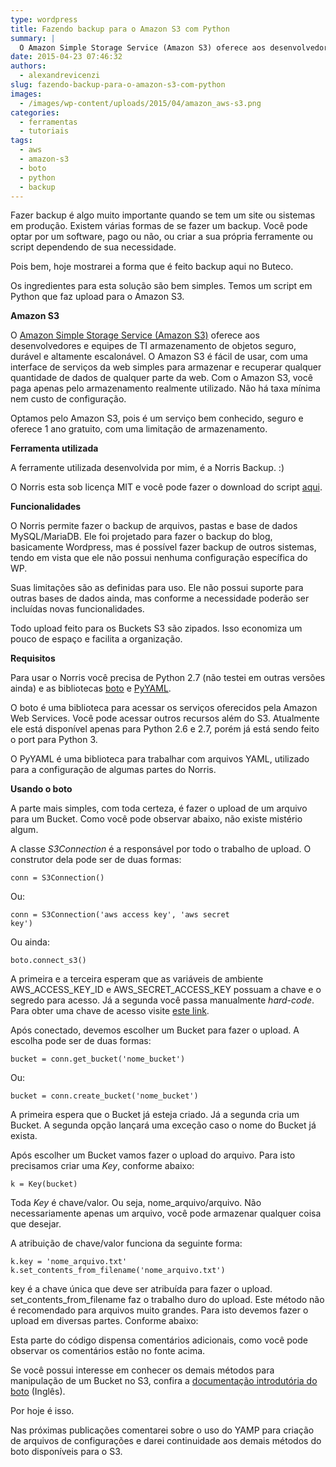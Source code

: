 ```yaml
---
type: wordpress
title: Fazendo backup para o Amazon S3 com Python
summary: |
  O Amazon Simple Storage Service (Amazon S3) oferece aos desenvolvedores e equipes de TI armazenamento de objetos seguro, durável e altamente escalonável. O Amazon S3 é fácil de usar, com uma interface de serviços da web simples para armazenar e recuperar qualquer quantidade de dados de qualquer parte da web. Com o Amazon S3, você paga apenas pelo armazenamento realmente utilizado. Não há taxa mínima nem custo de configuração.
date: 2015-04-23 07:46:32
authors:
  - alexandrevicenzi
slug: fazendo-backup-para-o-amazon-s3-com-python
images:
  - /images/wp-content/uploads/2015/04/amazon_aws-s3.png
categories:
  - ferramentas
  - tutoriais
tags:
  - aws
  - amazon-s3
  - boto
  - python
  - backup
---
```


Fazer backup é algo muito importante quando se tem um site ou sistemas em produção. Existem várias formas de se fazer um backup. Você pode optar por um software, pago ou não, ou criar a sua própria ferramente ou script dependendo de sua necessidade.

Pois bem, hoje mostrarei a forma que é feito backup aqui no Buteco.

Os ingredientes para esta solução são bem simples. Temos um script em Python que faz upload para o Amazon S3.

<strong>Amazon S3</strong>

O <a href="http://aws.amazon.com/pt/s3/" target="_blank">Amazon Simple Storage Service (Amazon S3)</a> oferece aos desenvolvedores e equipes de TI armazenamento de objetos seguro, durável e altamente escalonável. O Amazon S3 é fácil de usar, com uma interface de serviços da web simples para armazenar e recuperar qualquer quantidade de dados de qualquer parte da web. Com o Amazon S3, você paga apenas pelo armazenamento realmente utilizado. Não há taxa mínima nem custo de configuração.

Optamos pelo Amazon S3, pois é um serviço bem conhecido, seguro e oferece 1 ano gratuito, com uma limitação de armazenamento.

<strong>Ferramenta utilizada</strong>

A ferramente utilizada desenvolvida por mim, é a Norris Backup. :)

O Norris esta sob licença MIT e você pode fazer o download do script <a href="https://github.com/alexandrevicenzi/norris-backup" target="_blank">aqui</a>.

<strong>Funcionalidades</strong>

O Norris permite fazer o backup de arquivos, pastas e base de dados MySQL/MariaDB. Ele foi projetado para fazer o backup do blog, basicamente Wordpress, mas é possível fazer backup de outros sistemas, tendo em vista que ele não possui nenhuma configuração específica do WP.

Suas limitações são as definidas para uso. Ele não possui suporte para outras bases de dados ainda, mas conforme a necessidade poderão ser incluídas novas funcionalidades.

Todo upload feito para os Buckets S3 são zipados. Isso economiza um pouco de espaço e facilita a organização.

<strong>Requisitos</strong>

Para usar o Norris você precisa de Python 2.7 (não testei em outras versões ainda) e as bibliotecas <a href="http://boto.readthedocs.org/en/latest/index.html" target="_blank">boto</a> e <a href="http://pyyaml.org/" target="_blank">PyYAML</a>.

O boto é uma biblioteca para acessar os serviços oferecidos pela Amazon Web Services. Você pode acessar outros recursos além do S3. Atualmente ele está disponível apenas para Python 2.6 e 2.7, porém já está sendo feito o port para Python 3.

O PyYAML é uma biblioteca para trabalhar com arquivos YAML, utilizado para a configuração de algumas partes do Norris.

<strong>Usando o boto</strong>

A parte mais simples, com toda certeza, é fazer o upload de um arquivo para um Bucket. Como você pode observar abaixo, não existe mistério algum.

<script src="//gistfy-app.herokuapp.com/github/ButecoOpenSource/boto-s3/s3_upload.py" type="text/javascript"></script>

A classe <em>S3Connection</em> é a responsável por todo o trabalho de upload. O construtor dela pode ser de duas formas:

<code>conn = S3Connection()</code>

Ou:

<code>conn = S3Connection('aws access key', 'aws secret key')</code>

Ou ainda:

<code>boto.connect_s3()</code>

A primeira e a terceira esperam que as variáveis de ambiente AWS_ACCESS_KEY_ID e AWS_SECRET_ACCESS_KEY possuam a chave e o segredo para acesso. Já a segunda você passa manualmente <em>hard-code</em>. Para obter uma chave de acesso visite <a href="http://docs.aws.amazon.com/AWSSimpleQueueService/latest/SQSGettingStartedGuide/AWSCredentials.html" target="_blank">este link</a>.

Após conectado, devemos escolher um Bucket para fazer o upload. A escolha pode ser de duas formas:

<code>bucket = conn.get_bucket('nome_bucket')</code>

Ou:

<code>bucket = conn.create_bucket('nome_bucket')</code>

A primeira espera que o Bucket já esteja criado. Já a segunda cria um Bucket. A segunda opção lançará uma exceção caso o nome do Bucket já exista.

Após escolher um Bucket vamos fazer o upload do arquivo. Para isto precisamos criar uma <em>Key</em>, conforme abaixo:

<code>k = Key(bucket)</code>

Toda <em>Key</em> é chave/valor. Ou seja, nome_arquivo/arquivo. Não necessariamente apenas um arquivo, você pode armazenar qualquer coisa que desejar.

A atribuição de chave/valor funciona da seguinte forma:

<code>k.key = 'nome_arquivo.txt'
 k.set_contents_from_filename('nome_arquivo.txt')</code>

key é a chave única que deve ser atribuída para fazer o upload. set_contents_from_filename faz o trabalho duro do upload. Este método não é recomendado para arquivos muito grandes. Para isto devemos fazer o upload em diversas partes. Conforme abaixo:

<script src="//gistfy-app.herokuapp.com/github/ButecoOpenSource/boto-s3/s3_large_upload.py" type="text/javascript"></script>

Esta parte do código dispensa comentários adicionais, como você pode observar os comentários estão no fonte acima.

Se você possui interesse em conhecer os demais métodos para manipulação de um Bucket no S3, confira a <a href="http://boto.readthedocs.org/en/latest/s3_tut.html" target="_blank">documentação introdutória do boto</a> (Inglês).

Por hoje é isso.

Nas próximas publicações comentarei sobre o uso do YAMP para criação de arquivos de configurações e darei continuidade aos demais métodos do boto disponíveis para o S3.
